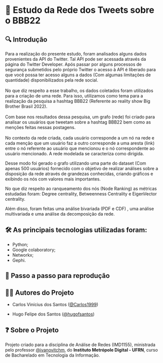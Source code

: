 # :blue_book: Estudo da Rede dos Tweets sobre o BBB22  



## :mag: Introdução 

 Para a realização do presente estudo, foram analisados alguns dados provenientes da API do Twitter. Tal API pode ser acessada através da página do Twitter Developer. Após passar por alguns processos de segurança submetidos pelo próprio Twitter o acesso à API é liberado para que você possa ter acesso alguns a dados (Com algumas limitações de quantidade) disponibilizados pela rede social.<br><br>No que diz respeito a esse trabalho, os dados coletados foram utilizados para a criação de uma rede. Para isso, utilizamos como tema para a realização da pesquisa a hashtag BBB22 (Referente ao reality show Big Brother Brasil 2022).<br><br>Com base nos resultados dessa pesquisa, um grafo (rede) foi criado para analisar os usuários que tweetam sobre a hashtag BBB22 bem como as menções feitas nessas postagens.<br><br>No contexto da rede criada, cada usuário corresponde a um nó na rede e cada menção que um usuário faz a outro corresponde a uma aresta (link) entre o nó referente ao usuário que mencionou e o nó correspondente ao usuário mencionado. A rede modelada se caracteriza como dirigida.



 Desse modo foi gerado o grafo utilizando uma parte do dataset (Com apenas 500 usuários) fornecido com o objetivo de realizar análises sobre a disposição da rede através de grandezas conhecidas, criando gráficos e exibindo os nós com valores mais importantes.



 No que diz respeito ao ranqueamento dos nós (Node Ranking) as métricas estudadas foram: Degree centrality, Betweenness Centrality e EigenVector centrality.



 Além disso, foram feitas uma análise bivariada (PDF e CDF) , uma análise multivariada e uma análise da decomposição da rede.



## :hammer_and_wrench: As principais tecnologias utilizadas foram:

- Python;
- Google colaboratory;
- Networkx;
- Gephi.



## :large_blue_diamond: Passo a passo para reprodução





## :man_technologist: Autores do Projeto

* Carlos Vinícius dos Santos ([@Carlos1999](https://github.com/carlos1999))

* Hugo Felipe dos Santos ([@hugofsantos](https://github.com/hugofsantos))

  

## :question: Sobre o Projeto

Projeto criado para a disciplina de Análise de Redes (IMD1155), ministrada pelo professor [@ivanovitchm](https://github.com/ivanovitchm), do **Instituto Metrópole Digital - UFRN**, curso de Bacharelado em Tecnologia da Informação.

